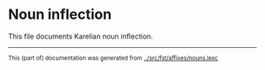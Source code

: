# Noun inflection
This file documents Karelian noun inflection.






































































































* * *
<small>This (part of) documentation was generated from [../src/fst/affixes/nouns.lexc](http://github.com/giellalt/lang-krl/blob/main/../src/fst/affixes/nouns.lexc)</small>
